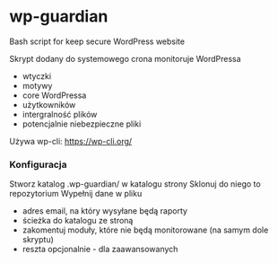 # wp-guardian
Bash script for keep secure WordPress website

Skrypt dodany do systemowego crona monitoruje WordPressa
- wtyczki
- motywy
- core WordPressa
- użytkowników
- intergralność plików
- potencjalnie niebezpieczne pliki

Używa wp-cli: https://wp-cli.org/

### Konfiguracja
Stworz katalog .wp-guardian/ w katalogu strony
Sklonuj do niego to repozytorium
Wypełnij dane w pliku
- adres email, na który wysyłane będą raporty
- ścieżka do katalogu ze stroną
- zakomentuj moduły, które nie będą monitorowane (na samym dole skryptu)
- reszta opcjonalnie - dla zaawansowanych

